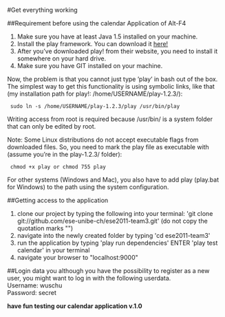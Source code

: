 #Get everything working

##Requirement before using the calendar Application of Alt-F4
1. Make sure you have at least Java 1.5 installed on your machine. 
2. Install the play framework. You can download it [here!](http://download.playframework.org/releases/play-1.2.3.zip)
3. After you’ve downloaded play! from their website, you need to install it somewhere on your hard drive.
4. Make sure you have GIT installed on your machine. 

Now, the problem is that you cannot just type ’play’ in bash out of the box. The simplest way to get this functionality is using symbolic links, like that (my installation path for play!: /home/USERNAME/play-1.2.3/):

     sudo ln -s /home/USERNAME/play-1.2.3/play /usr/bin/play

Writing access from root is required because /usr/bin/ is a system folder that can only be edited by root.

Note: Some Linux distributions do not accept executable flags from downloaded files. So, you need to mark the play file as executable with (assume you’re in the play-1.2.3/ folder):

     chmod +x play or chmod 755 play 

For other systems (Windows and Mac), you also have to add play (play.bat for Windows) to the path using the system configuration.

##Getting access to the application
1. clone our project by typing the following into your terminal: 'git clone git://github.com/ese-unibe-ch/ese2011-team3.git' (do not copy the quotation marks "")
2. navigate into the newly created folder by typing 'cd ese2011-team3'
3. run the application by typing 'play run dependencies' ENTER 'play test calendar' in your terminal
4. navigate your browser to "localhost:9000" 

##Login data
you although you have the possibility to register as a new user, you might want to log in with the following userdata.  
Username: wuschu  
Password: secret

**have fun testing our calendar application v.1.0**

